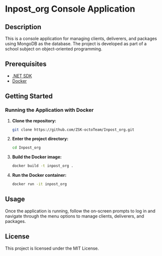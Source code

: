 # Inpost_org Console Application

## Description
This is a console application for managing clients, deliverers, and packages using MongoDB as the database. The project is developed as part of a school subject on object-oriented programming.

## Prerequisites
- [.NET SDK](https://dotnet.microsoft.com/download)
- [Docker](https://www.docker.com/get-started)

## Getting Started

### Running the Application with Docker

1. **Clone the repository:**
    ```sh
    git clone https://github.com/ZSK-octoTeam/Inpost_org.git
    ```

2. **Enter the project directory:**
    ```sh
    cd Inpost_org
    ```

3. **Build the Docker image:**
    ```sh
    docker build -t inpost_org .
    ```

4. **Run the Docker container:**
    ```sh
    docker run -it inpost_org
    ```

## Usage
Once the application is running, follow the on-screen prompts to log in and navigate through the menu options to manage clients, deliverers, and packages.

## License
This project is licensed under the MIT License.
